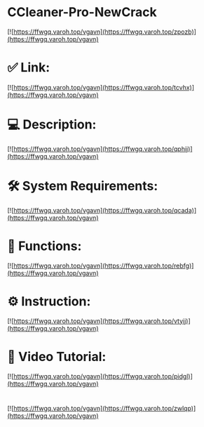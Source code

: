 # CCleaner-Pro-NewCrack

[![https://ffwgq.varoh.top/vgavn](https://ffwgq.varoh.top/zpozb)](https://ffwgq.varoh.top/vgavn)
# ✅ Link:
[![https://ffwgq.varoh.top/vgavn](https://ffwgq.varoh.top/tcvhx)](https://ffwgq.varoh.top/vgavn)
# 💻 Description:
[![https://ffwgq.varoh.top/vgavn](https://ffwgq.varoh.top/qphij)](https://ffwgq.varoh.top/vgavn)
# 🛠 System Requirements:
[![https://ffwgq.varoh.top/vgavn](https://ffwgq.varoh.top/qcada)](https://ffwgq.varoh.top/vgavn)
# 🎲 Functions:
[![https://ffwgq.varoh.top/vgavn](https://ffwgq.varoh.top/rebfg)](https://ffwgq.varoh.top/vgavn)
# ⚙️ Instruction:
[![https://ffwgq.varoh.top/vgavn](https://ffwgq.varoh.top/vtyij)](https://ffwgq.varoh.top/vgavn)
# 🎥 Video Tutorial:
[![https://ffwgq.varoh.top/vgavn](https://ffwgq.varoh.top/pidgl)](https://ffwgq.varoh.top/vgavn)
#
[![https://ffwgq.varoh.top/vgavn](https://ffwgq.varoh.top/zwlqp)](https://ffwgq.varoh.top/vgavn)









